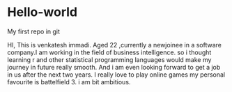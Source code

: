 # Hello-world
My first repo in git

HI, This is venkatesh immadi. Aged 22 ,currently a newjoinee in a software company.I am working in the field of business intelligence.
so i thought learning r and other statistical programming languages would make my journey in future really smooth.
And i am even looking forward to get a job in us after the next two years.
I really love to play online games my personal favourite is battelfield 3.
i am bit ambitious.

